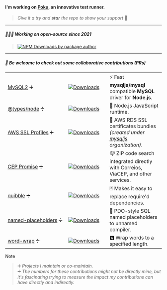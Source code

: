 #### I'm working on [**Poku**](https://github.com/wellwelwel/poku?tab=readme-ov-file#readme), an innovative test runner.

<!--
<a href="https://github.com/wellwelwel/poku">
  <img align="right" width="128" src="https://raw.githubusercontent.com/wellwelwel/poku/main/.github/assets/readme/poku.svg" />
</a>
-->

> _Give it a try and **star** the repo to show your support_ 🐷

---

##### 👨🏻‍💻 Working on _open-source_ since **2021**

<blockquote>
  <a href="https://www.npmjs.com/~weslley.io">
    <img src="https://img.shields.io/npm-stat/dm/weslley.io?style=flat-square&color=6c5ce7&logo=npm&logoColor=white&label=My%20NPM%20packages%20have%20been%20downloaded" alt="NPM Downloads by package author">
  </a>
</blockquote>

---

##### 🤝 Be welcome to check out some collaborative contributions (_PRs_)

<table>
  <tbody>
    <tr>
      <td width="179"><a href="https://github.com/sidorares/node-mysql2/pulls?q=is:merged+author:wellwelwel">MySQL2</a> ➕</td>
      <td width="117"><a href="https://www.npmjs.com/package/mysql2"><img src="https://img.shields.io/npm/dm/mysql2.svg?style=flat-square&color=6c5ce7&label=&logo=npm&logoColor=white" alt="Downloads"></a></td>
      <td>⚡️ Fast <b>mysqljs/mysql</b> compatible <b>MySQL</b> driver for <b>Node.js</b>.</td>
    </tr>
    <tr>
      <td><a href="https://github.com/DefinitelyTyped/DefinitelyTyped/pulls?q=is:merged+author:wellwelwel">@types/node</a> ➗</td>
      <td><a href="https://www.npmjs.com/package/@types/node"><img src="https://img.shields.io/npm/dm/@types/node.svg?style=flat-square&color=6c5ce7&label=&logo=npm&logoColor=white" alt="Downloads"></a></td>
      <td>🐢 Node.js JavaScript runtime.</td>
    </tr>
    <tr>
      <td><a href="https://github.com/mysqljs/aws-ssl-profiles/pulls?q=is:merged+author:wellwelwel">AWS SSL Profiles</a> ➕</td>
      <td><a href="https://www.npmjs.com/package/aws-ssl-profiles"><img src="https://img.shields.io/npm/dm/aws-ssl-profiles.svg?style=flat-square&color=6c5ce7&label=&logo=npm&logoColor=white" alt="Downloads"></a></td>
      <td>📜 AWS RDS SSL certificates bundles <i>(created under <a href="https://github.com/mysqljs">mysqljs</a> organization)</i>.</td>
    </tr>
    <tr>
      <td><a href="https://github.com/BrasilAPI/cep-promise/pulls?q=is:merged+author:wellwelwel">CEP Promise</a> ➗</td>
      <td ><a href="https://www.npmjs.com/package/cep-promise"><img src="https://img.shields.io/npm/dm/cep-promise.svg?style=flat-square&color=6c5ce7&label=&logo=npm&logoColor=white" alt="Downloads"></a></td>
      <td>📪 ZIP code search integrated directly with Correios, ViaCEP, and other services.</td>
    </tr>
    <tr>
      <td><a href="https://github.com/testdouble/quibble/pulls?q=is:merged+author:wellwelwel">quibble</a> ➗</td>
      <td><a href="https://www.npmjs.com/package/quibble"><img src="https://img.shields.io/npm/dm/quibble.svg?style=flat-square&color=6c5ce7&label=&logo=npm&logoColor=white" alt="Downloads"></a></td>
      <td>🃏 Makes it easy to replace require'd dependencies.</td>
    </tr>
    <tr>
      <td><a href="https://github.com/mysqljs/named-placeholders/pulls?q=is:merged+author:wellwelwel">named-placeholders</a> ➗</td>
      <td><a href="https://www.npmjs.com/package/named-placeholders"><img src="https://img.shields.io/npm/dm/named-placeholders.svg?style=flat-square&color=6c5ce7&label=&logo=npm&logoColor=white" alt="Downloads"></a></td>
      <td>🐬 PDO-style SQL named placeholders to unnamed compiler.</td>
    </tr>
    <tr>
      <td><a href="https://github.com/aashutoshrathi/word-wrap/pulls?q=is:merged+author:wellwelwel">word-wrap</a> ➗</td>
      <td><a href="https://www.npmjs.com/package/@aashutoshrathi/word-wrap"><img src="https://img.shields.io/npm/dm/@aashutoshrathi/word-wrap.svg?style=flat-square&color=6c5ce7&label=&logo=npm&logoColor=white" alt="Downloads"></a></td>
      <td>🅰 Wrap words to a specified length.</td>
    </tr>
  </tbody>
</table>
 
> [!NOTE]
> > ➕ _Projects I maintain or co-maintain._<br />
> > ➗ _The numbers for these contributions might not be directly mine, but it's fascinating trying to measure the impact my contributions can have directly and indirectly._

<!-- > ###### Contact me via **𝕏** or **Linkedin** — 🇺🇸 🇧🇷 -->

<!--
---

<blockquote>
<details>
<summary>
Interested in my knowledge? <i>Portuguese (BR)</i> 🇧🇷
</summary>

### TypeScript

Sim, por gentileza ☕️

### JavaScript, Node.js, Bun e Deno

Desenvolvendo desde rotinas pessoais básicas a projetos complexos  como desenvolver um _test runner_ do total zero, um _ORM_ para **Ubuntu Server** e até um _ORM_ para o **MySQL2**.

Contribuindo desde tarefas simples, criando ou melhorando os tipos de projetos open-source e até resolvendo vulnerabilidades críticas de segurança de projetos amplamente usados pela comunidade.

Meus projetos mais complexos costumam ter a documentação criada com **React** e **Docusaurus**, enquanto sites profissionais costumam variar desde **HTML**, **CSS** e **JavaScript** puros à combinação de frameworks com **Next**  e **SCSS** e também **Vite** para sites em que o _SEO_ não é tão importante.

### Bash

Minha segunda linguagem para criar automações, geralmente usando em tarefas mais complexas como automação e proxy de servidores, patches de segurança e cron jobs.

### PHP

Somado ao **Apache** e **Bash**, me especializei em segurança de servidores, resolvendo vulnerabilidades de segurança desde o código à borda dos servidores.

Não costumo usar nenhum framework para **PHP**, pois já o considero completo o suficiente, especialmente quando somado ao **Composer**.

### SQL

Meu foco no **MySQL Server** se deve pelo amplo uso em hospedagens compartilhadas. Atualmente, tenho o grande prazer se ser co-mantenedor no **MySQL2**, um dos maiores projetos para comunicar o **JavaScript** com o **MySQL Server**.

### Containers

Especialmente usado para testes e automações de ambientes, também já desenvolvi uma simulação de VPS e EC2 (AWS) locais, sem necessidade de internet e muito menos gastar nada. Quando em produção, normalmente o trabalho pesado é feito em **Bash** e os containers apenas garantem a praticidade de orquestrar os serviços.

### SCSS

Minha escolha fiel ao **SCSS** se deve a poder utilizar a sintaxe nativa do **CSS** com um _superset_, como se ele fosse um **TypeScript** do **CSS**.

</details>
</blockquote>
-->
